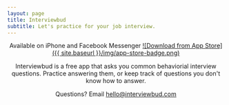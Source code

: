 ```yaml
---
layout: page
title: Interviewbud
subtitle: Let's practice for your job interview.
---
```

<div style="text-align:center" markdown="1">
Available on iPhone and Facebook Messenger

<a href="https://itunes.apple.com/us/app/interviewbud/id1133808097?ls=1&mt=8">
![Download from App Store]({{ site.baseurl }}/img/app-store-badge.png)
</a>

<div class="fb-messengermessageus" 
  messenger_app_id="1757793331138557" 
  page_id="1142536379156246"
  color="white" 
  size="xlarge" >
</div>    

Interviewbud is a free app that asks you common behaviorial interview questions. Practice answering them, or keep track of questions you don't know how to answer.

Questions? Email hello@interviewbud.com

</div>

